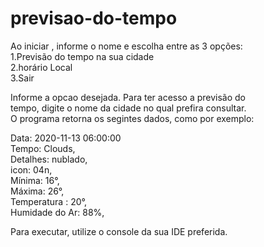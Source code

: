 # previsao-do-tempo
Ao iniciar , informe o nome e escolha entre as 3 opções:  
1.Previsão do tempo na sua cidade  
2.horário Local  
3.Sair  

Informe a opcao desejada. Para ter acesso a previsão do  
tempo, digite o nome da cidade no qual prefira consultar.  
O programa retorna os segintes dados, como por exemplo:  

Data: 2020-11-13 06:00:00  
Tempo: Clouds,  
Detalhes: nublado,  
icon: 04n,  
Mínima: 16°,  
Máxima: 26°,  
Temperatura : 20°,  
Humidade do Ar: 88%,  

Para executar, utilize o console da sua IDE preferida. 
